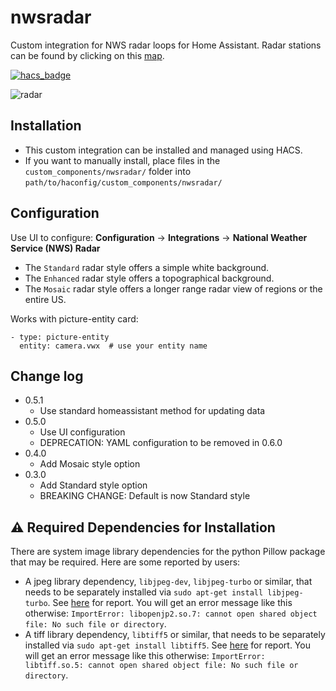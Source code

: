 # nwsradar

Custom integration for NWS radar loops for Home Assistant.
Radar stations can be found by clicking on this [map](https://radar.weather.gov/).

[![hacs_badge](https://img.shields.io/badge/HACS-Default-orange.svg)](https://github.com/custom-components/hacs)

![radar](https://github.com/MatthewFlamm/nws_radar/blob/master/images/radar.gif?raw=True)

## Installation

* This custom integration can be installed and managed using HACS.
* If you want to manually install, place files in the `custom_components/nwsradar/` folder into `path/to/haconfig/custom_components/nwsradar/`

## Configuration

Use UI to configure: **Configuration** -> **Integrations** -> **National Weather Service (NWS) Radar**

* The `Standard` radar style offers a simple white background.
* The `Enhanced` radar style offers a topographical background.
* The `Mosaic` radar style offers a longer range radar view of regions or the entire US.

Works with picture-entity card:

```
- type: picture-entity
  entity: camera.vwx  # use your entity name
```

## Change log
* 0.5.1
  * Use standard homeassistant method for updating data
* 0.5.0
  * Use UI configuration
  * DEPRECATION: YAML configuration to be removed in 0.6.0
* 0.4.0
  * Add Mosaic style option
* 0.3.0
  * Add Standard style option
  * BREAKING CHANGE: Default is now Standard style

## :warning: Required Dependencies for Installation
There are system image library dependencies for the python Pillow package that may be required.  Here are some reported by users:
* A jpeg library dependency, `libjpeg-dev`, `libjpeg-turbo` or similar, that needs to be separately installed via `sudo apt-get install libjpeg-turbo`. See [here](https://community.home-assistant.io/t/nws-radar-images/118203/2) for report. You will get an error message like this otherwise: `ImportError: libopenjp2.so.7: cannot open shared object file: No such file or directory`.
* A tiff library dependency, `libtiff5` or similar, that needs to be separately installed via `sudo apt-get install libtiff5`. See [here](https://github.com/MatthewFlamm/nwsradar/issues/1) for report. You will get an error message like this otherwise: `ImportError: libtiff.so.5: cannot open shared object file: No such file or directory`.
